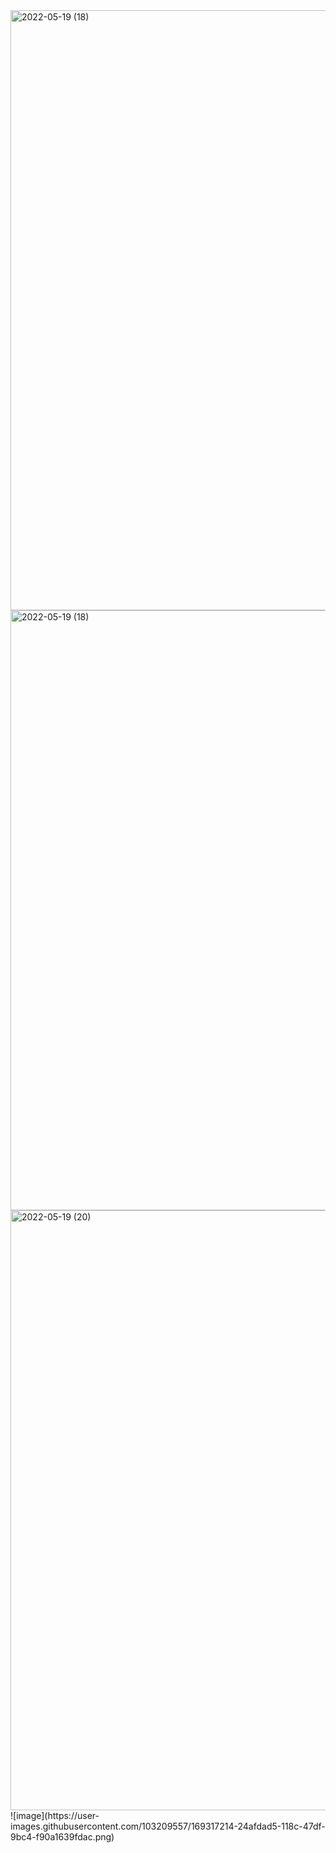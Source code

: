 <img width="960" alt="2022-05-19 (18)" src="https://user-images.githubusercontent.com/103209557/169294055-7a06eeab-db43-4985-90ef-3384bbd6e861.png">
<img width="960" alt="2022-05-19 (18)" src="https://user-images.githubusercontent.com/103209557/169294087-81188faa-6387-4eb4-b290-9c3ecc4e430b.png">
<img width="960" alt="2022-05-19 (20)" src="https://user-images.githubusercontent.com/103209557/169294251-e8b3976b-62dc-4b11-9c51-32759a6af183.png">
![image](https://user-images.githubusercontent.com/103209557/169317214-24afdad5-118c-47df-9bc4-f90a1639fdac.png)
